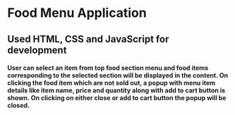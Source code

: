 # Food Menu Application

## Used HTML, CSS and JavaScript for development

#### User can select an item from top food section menu and food items corresponding to the selected section will be displayed in the content. On clicking the food item which are not sold out, a popup with menu item details like item name, price and quantity along with add to cart button is shown. On clicking on either close or add to cart button the popup will be closed.
